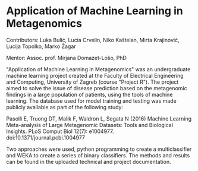 # Application of Machine Learning in Metagenomics

Contributors: Luka Bulić, Lucia Crvelin, Niko Kaštelan, Mirta Krajinović, Lucija Topolko, Marko Žagar

Mentor: Assoc. prof. Mirjana Domazet-Lošo, PhD

"Application of Machine Learning in Metagenomics" was an undergraduate machine learning project created at the Faculty of Electrical Engineering and Computing, University of Zagreb (course "Project R"). The project aimed to solve the issue of disease prediction based on the metagenomic findings in a large population of patients, using the tools of machine learning. The database used for model training and testing was made publicly available as part of the following study:

Pasolli E, Truong DT, Malik F, Waldron L, Segata N (2016) Machine Learning Meta-analysis of Large Metagenomic Datasets: Tools and Biological Insights. PLoS Comput Biol 12(7): e1004977. doi:10.1371/journal.pcbi.1004977

Two approaches were used, python programming to create a multiclassifier and WEKA to create a series of binary classifiers. The methods and results can be found in the uploaded technical and project documentation. 
